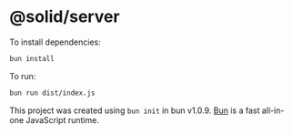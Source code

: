 # @solid/server

To install dependencies:

```bash
bun install
```

To run:

```bash
bun run dist/index.js
```

This project was created using `bun init` in bun v1.0.9. [Bun](https://bun.sh) is a fast all-in-one JavaScript runtime.
